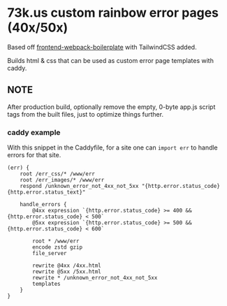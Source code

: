 # 73k.us custom rainbow error pages (40x/50x)

Based off [frontend-webpack-boilerplate](https://github.com/WeAreAthlon/frontend-webpack-boilerplate) with TailwindCSS added.

Builds html & css that can be used as custom error page templates with caddy.

## NOTE

After production build, optionally remove the empty, 0-byte app.js script tags from the built files, just to optimize things further.

### caddy example

With this snippet in the Caddyfile, for a site one can `import err` to handle errors for that site.

```
(err) {
	root /err_css/* /www/err
	root /err_images/* /www/err
	respond /unknown_error_not_4xx_not_5xx "{http.error.status_code} {http.error.status_text}"

	handle_errors {
		@4xx expression `{http.error.status_code} >= 400 && {http.error.status_code} < 500`
		@5xx expression `{http.error.status_code} >= 500 && {http.error.status_code} < 600`

		root * /www/err
		encode zstd gzip
		file_server

		rewrite @4xx /4xx.html
		rewrite @5xx /5xx.html
		rewrite * /unknown_error_not_4xx_not_5xx
		templates
	}
}
```
